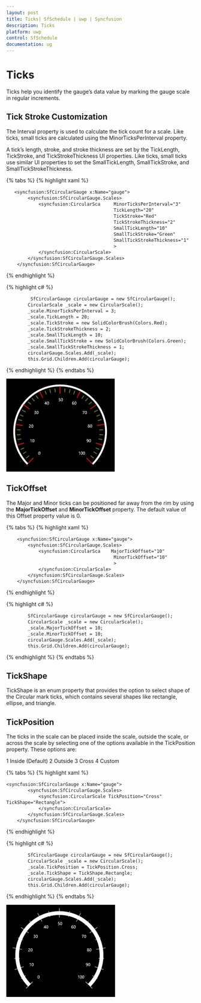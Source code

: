 ```yaml
---
layout: post
title: Ticks| SfSchedule | uwp | Syncfusion
description: Ticks
platform: uwp
control: SfSchedule
documentation: ug
---
```


# Ticks

Ticks help you identify the gauge’s data value by marking the gauge scale in regular increments.

## Tick Stroke Customization

The Interval property is used to calculate the tick count for a scale. Like ticks, small ticks are calculated using the MinorTicksPerInterval property.

A tick’s length, stroke, and stroke thickness are set by the TickLength, TickStroke, and TickStrokeThickness UI properties. Like ticks, small ticks use similar UI properties to set the SmallTickLength, SmallTickStroke, and SmallTickStrokeThickness.

{% tabs %}
{% highlight xaml %}

       <syncfusion:SfCircularGauge x:Name="gauge">
            <syncfusion:SfCircularGauge.Scales>
                <syncfusion:CircularSca     MinorTicksPerInterval="3"
                                            TickLength="20"
                                            TickStroke="Red"  
                                            TickStrokeThickness="2" 
                                            SmallTickLength="10"
                                            SmallTickStroke="Green"
                                            SmallTickStrokeThickness="1" 
                                            >
                </syncfusion:CircularScale>
            </syncfusion:SfCircularGauge.Scales>
        </syncfusion:SfCircularGauge>
        
{% endhighlight %}

{% highlight c# %}

             SfCircularGauge circularGauge = new SfCircularGauge();
            CircularScale _scale = new CircularScale();
            _scale.MinorTicksPerInterval = 3;
            _scale.TickLength = 20;
            _scale.TickStroke = new SolidColorBrush(Colors.Red);
            _scale.TickStrokeThickness = 2;
            _scale.SmallTickLength = 10;
            _scale.SmallTickStroke = new SolidColorBrush(Colors.Green);
            _scale.SmallTickStrokeThickness = 1;
            circularGauge.Scales.Add(_scale);
            this.Grid.Children.Add(circularGauge);


{% endhighlight %}
{% endtabs %}

![](Ticks_images/Ticks_img1.jpeg)


## TickOffset

The Major and Minor ticks can be positioned far away from the rim by using the **MajorTickOffset** and **MinorTickOffset** property. The default value of this Offset property value is 0.

{% tabs %}
{% highlight xaml %}

        <syncfusion:SfCircularGauge x:Name="gauge">
            <syncfusion:SfCircularGauge.Scales>
                <syncfusion:CircularSca    MajorTickOffset="10"
                                            MinorTickOffset="10"
                                            >
                </syncfusion:CircularScale>
            </syncfusion:SfCircularGauge.Scales>
        </syncfusion:SfCircularGauge>

{% endhighlight %}

{% highlight c# %}

            SfCircularGauge circularGauge = new SfCircularGauge();
            CircularScale _scale = new CircularScale();
            _scale.MajorTickOffset = 10;
            _scale.MinorTickOffset = 10;
            circularGauge.Scales.Add(_scale);
            this.Grid.Children.Add(circularGauge);

{% endhighlight %}
{% endtabs %}

## TickShape

TickShape is an enum property that provides the option to select shape of the Circular mark ticks, which contains several shapes like rectangle, ellipse, and triangle.

## TickPosition

The ticks in the scale can be placed inside the scale, outside the scale, or across the scale by selecting one of the options available in the TickPosition property. These options are:

1 Inside (Default)
2 Outside
3 Cross
4 Custom

{% tabs %}
{% highlight xaml %}

    <syncfusion:SfCircularGauge x:Name="gauge">
            <syncfusion:SfCircularGauge.Scales>
                <syncfusion:CircularScale TickPosition="Cross" TickShape="Rectangle">
                </syncfusion:CircularScale>
            </syncfusion:SfCircularGauge.Scales>
        </syncfusion:SfCircularGauge>


{% endhighlight %}

{% highlight c# %}

            SfCircularGauge circularGauge = new SfCircularGauge();
            CircularScale _scale = new CircularScale();
            _scale.TickPosition = TickPosition.Cross;
            _scale.TickShape = TickShape.Rectangle;
            circularGauge.Scales.Add(_scale);
            this.Grid.Children.Add(circularGauge);

{% endhighlight %}
{% endtabs %}

![](Ticks_images/Ticks_img2.png)
